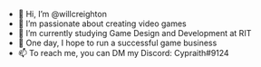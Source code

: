 - 👋 Hi, I’m @willcreighton
- 👀 I’m passionate about creating video games
- 🌱 I’m currently studying Game Design and Development at RIT
- 💞️ One day, I hope to run a successful game business
- 📫 To reach me, you can DM my Discord: Cypraith#9124

<!---
willcreighton/willcreighton is a ✨ special ✨ repository because its `README.md` (this file) appears on your GitHub profile.
You can click the Preview link to take a look at your changes.
--->
